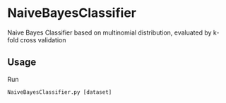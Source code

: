 # NaiveBayesClassifier
Naive Bayes Classifier based on multinomial distribution, evaluated by k-fold cross validation

## Usage
Run
```
NaiveBayesClassifier.py [dataset]
```

